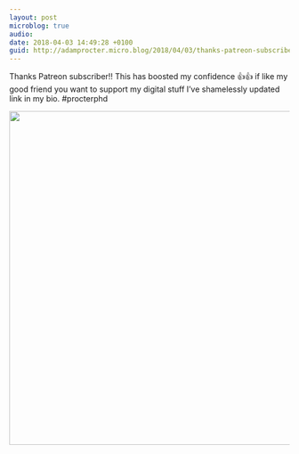 ```yaml
---
layout: post
microblog: true
audio: 
date: 2018-04-03 14:49:28 +0100
guid: http://adamprocter.micro.blog/2018/04/03/thanks-patreon-subscriber.html
---
```

Thanks Patreon subscriber!! This has boosted my confidence 👍👍 if like my good friend you want to support my digital stuff I’ve shamelessly updated link in my bio. #procterphd

<img src="http://discursive.adamprocter.co.uk/uploads/2018/aeff1cfbc4.jpg" width="600" height="600" />
